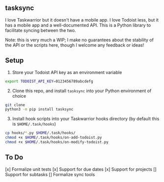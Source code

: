 ## tasksync

I love Taskwarrior but it doesn't have a mobile app. I love Todoist less, but it
has a mobile app and a well-documented API. This is a Python library to
facilitate syncing between the two.

Note: this is very much a WIP; I make no guarantees about the stability of the API or the scripts here, though I welcome any feedback or ideas!

## Setup

1. Store your Todoist API key as an environment variable

```bash
export TODOIST_API_KEY=0123456789abcdefg
```

2. Clone this repo, and install `tasksync` into your Python environment of choice

```bash
git clone 
python3 -m pip install tasksync
```

3.  Install hook scripts into your Taskwarrior hooks directory (by default this is `$HOME/.task/hooks`)

```bash
cp hooks/*.py $HOME/.task/hooks/
chmod +x $HOME/.task/hooks/on-add-todoist.py
chmod +x $HOME/.task/hooks/on-modify-todoist.py
```

## To Do

[x] Formalize unit tests
[x] Support for due dates
[x] Support for projects
[] Support for subtasks
[] Formalize sync tools
